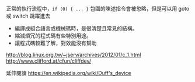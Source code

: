 
正常的執行流程中，`if (0) { ... }` 包圍的陳述指令會被忽略，但是可以用 goto 或 switch 跳躍進去

* 編譯成組合語言或機械碼時，是很清楚且常見的結構。
* 縮減煩冗的程式碼有些特別用途。
* 讓程式碼較難了解，對效能沒有幫助

http://blog.linux.org.tw/~jserv/archives/2012/01/c_1.html
http://www.clifford.at/cfun/cliffdev/

延伸閱讀
https://en.wikipedia.org/wiki/Duff's_device

